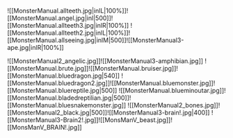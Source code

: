 ![[MonsterManual.allteeth.jpg|inlL|100%]]![[MonsterManual.angel.jpg|inl|500]]![[MonsterManual.allteeth3.jpg|inlR|100%]]
![[MonsterManual.allteeth2.jpg|inlL|100%]]![[MonsterManual.allseeing.jpg|inlM|500]]![[MonsterManual3-ape.jpg|inlR|100%]]

![[MonsterManual2_angelic.jpg]]![[MonsterManual3-amphibian.jpg]]
![[MonsterManual.brute.jpg]]![[MonsterManual.bruiser.jpg]]![[MonsterManual.bluedragon.jpg|540]]
![[MonsterManual.bluedragon2.jpg]]![[MonsterManual.bluemonster.jpg]]![[MonsterManual.bluereptile.jpg|500]]
![[MonsterManual.blueminoutar.jpg]]![[MonsterManual.bladedreptilian.jpg|500]]![[MonsterManual.bluesnakemonster.jpg]]
![[MonsterManual2_bones.jpg]]![[MonsterManual2_black.jpg|500]]![[MonsterManual3-brain!.jpg|400]]
![[MonsterManual3-Brain2!.jpg]]![[MonsManV_beast.jpg]]![[MonsManV_BRAIN!.jpg]]
